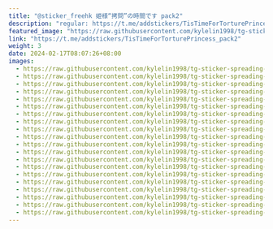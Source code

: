 ```yaml
---
title: "@sticker_freehk 姫様“拷問”の時間です pack2"
description: "regular: https://t.me/addstickers/TisTimeForTorturePrincess_pack2"
featured_image: "https://raw.githubusercontent.com/kylelin1998/tg-sticker-spreading-worldwide-images/main/img/ba4cc3ff-37b0-4a10-8677-8568cedc1f3c.jpg"
link: "https://t.me/addstickers/TisTimeForTorturePrincess_pack2"
weight: 3
date: 2024-02-17T08:07:26+08:00
images:
  - https://raw.githubusercontent.com/kylelin1998/tg-sticker-spreading-worldwide-images/main/img/ba4cc3ff-37b0-4a10-8677-8568cedc1f3c.jpg
  - https://raw.githubusercontent.com/kylelin1998/tg-sticker-spreading-worldwide-images/main/img/225a80e5-7720-4fac-bd70-9f05f3582278.jpg
  - https://raw.githubusercontent.com/kylelin1998/tg-sticker-spreading-worldwide-images/main/img/ded6b60f-1379-4c3f-94ab-0c1ea84fc4a8.jpg
  - https://raw.githubusercontent.com/kylelin1998/tg-sticker-spreading-worldwide-images/main/img/de245417-0caa-43a6-bd2a-7e19b972d27a.jpg
  - https://raw.githubusercontent.com/kylelin1998/tg-sticker-spreading-worldwide-images/main/img/63761c93-af95-4837-a046-a5e9ea3cd2d3.jpg
  - https://raw.githubusercontent.com/kylelin1998/tg-sticker-spreading-worldwide-images/main/img/e1eead26-e579-4fb1-ad34-d638543c88eb.jpg
  - https://raw.githubusercontent.com/kylelin1998/tg-sticker-spreading-worldwide-images/main/img/9c776fbc-3a27-4fc6-a9ea-4491826517b9.jpg
  - https://raw.githubusercontent.com/kylelin1998/tg-sticker-spreading-worldwide-images/main/img/d72261c4-85af-47f6-b447-0bdcbe9b7d0b.jpg
  - https://raw.githubusercontent.com/kylelin1998/tg-sticker-spreading-worldwide-images/main/img/ed0851e1-2d5d-4ea3-a890-c0103c345b23.jpg
  - https://raw.githubusercontent.com/kylelin1998/tg-sticker-spreading-worldwide-images/main/img/4ffcbe9b-921d-43c7-bcf1-6391ae2c15f3.jpg
  - https://raw.githubusercontent.com/kylelin1998/tg-sticker-spreading-worldwide-images/main/img/af20d662-7e31-44fd-aa42-c81cc55f3f30.jpg
  - https://raw.githubusercontent.com/kylelin1998/tg-sticker-spreading-worldwide-images/main/img/272c3481-3ffb-4c55-bdb4-98e32c43acec.jpg
  - https://raw.githubusercontent.com/kylelin1998/tg-sticker-spreading-worldwide-images/main/img/551093fc-d062-466d-ab3e-08f96ffa7af1.jpg
  - https://raw.githubusercontent.com/kylelin1998/tg-sticker-spreading-worldwide-images/main/img/316c5ab3-137d-4fc0-8d28-ff1c943cb191.jpg
  - https://raw.githubusercontent.com/kylelin1998/tg-sticker-spreading-worldwide-images/main/img/2f9f54b1-218f-48c1-9e45-9afb574020ad.jpg
  - https://raw.githubusercontent.com/kylelin1998/tg-sticker-spreading-worldwide-images/main/img/1a4ae071-b043-4dc5-a427-875f7d4897e6.jpg
  - https://raw.githubusercontent.com/kylelin1998/tg-sticker-spreading-worldwide-images/main/img/61880464-932a-47ad-9ede-431a6c8f7c9a.jpg
  - https://raw.githubusercontent.com/kylelin1998/tg-sticker-spreading-worldwide-images/main/img/c14ba836-6e8d-46f0-ae44-c7a8014b5df6.jpg
  - https://raw.githubusercontent.com/kylelin1998/tg-sticker-spreading-worldwide-images/main/img/7416e6d1-0e6d-44c2-8b29-8136a7181367.jpg
  - https://raw.githubusercontent.com/kylelin1998/tg-sticker-spreading-worldwide-images/main/img/ba90317d-e903-4f44-ba00-3967e7916f92.jpg
---
```

